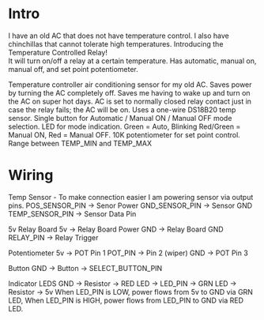 # Intro 
I have an old AC that does not have temperature control. I also have chinchillas that cannot tolerate high temperatures. Introducing the Temperature Controlled Relay!  
It will turn on/off a relay at a certain temperature. Has automatic, manual on, manual off, and set point potentiometer.  

Temperature controller air conditioning sensor for my old AC.
Saves power by turning the AC completely off.
Saves me having to wake up and turn on the AC on super hot days.
AC is set to normally closed relay contact just in case the relay fails; the AC will be on.
Uses a one-wire DS18B20 temp sensor.
Single button for  Automatic / Manual ON / Manual OFF mode selection.
LED for mode indication. Green = Auto, Blinking Red/Green = Manual ON, Red = Manual OFF.
10K potentiometer for set point control. Range between TEMP_MIN and TEMP_MAX

# Wiring

Temp Sensor - To make connection easier I am powering sensor via output pins.
POS_SENSOR_PIN -> Senor Power
GND_SENSOR_PIN -> Sensor GND
TEMP_SENSOR_PIN -> Sensor Data Pin

5v Relay Board
5v -> Relay Board Power
GND -> Relay Board GND
RELAY_PIN -> Relay Trigger

Potentiometer
5v -> POT Pin 1
POT_PIN -> Pin 2 (wiper)
GND -> POT Pin 3

Button
GND -> Button -> SELECT_BUTTON_PIN

Indicator LEDS
GND -> Resistor -> RED LED -> LED_PIN -> GRN LED -> Resistor -> 5v
When LED_PIN is LOW, power flows from 5v to GND via GRN LED, When LED_PIN is HIGH, power flows from LED_PIN to GND via RED LED.

